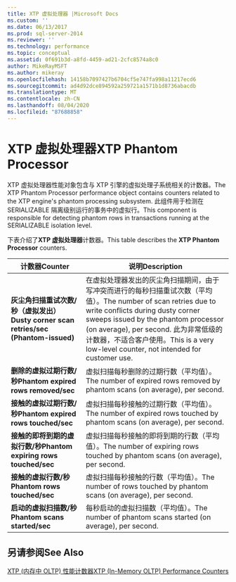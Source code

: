```yaml
---
title: XTP 虚拟处理器 |Microsoft Docs
ms.custom: ''
ms.date: 06/13/2017
ms.prod: sql-server-2014
ms.reviewer: ''
ms.technology: performance
ms.topic: conceptual
ms.assetid: 0f691b3d-a8fd-4459-ad21-2cfc8574a8c0
author: MikeRayMSFT
ms.author: mikeray
ms.openlocfilehash: 14158b7097427b6704cf5e747fa998a11217ecd6
ms.sourcegitcommit: ad4d92dce894592a259721a1571b1d8736abacdb
ms.translationtype: MT
ms.contentlocale: zh-CN
ms.lasthandoff: 08/04/2020
ms.locfileid: "87688858"
---
```

# <a name="xtp-phantom-processor"></a><span data-ttu-id="c5404-102">XTP 虚拟处理器</span><span class="sxs-lookup"><span data-stu-id="c5404-102">XTP Phantom Processor</span></span>
  <span data-ttu-id="c5404-103">XTP 虚拟处理器性能对象包含与 XTP 引擎的虚拟处理子系统相关的计数器。</span><span class="sxs-lookup"><span data-stu-id="c5404-103">The XTP Phantom Processor performance object contains counters related to the XTP engine's phantom processing subsystem.</span></span> <span data-ttu-id="c5404-104">此组件用于检测在 SERIALIZABLE 隔离级别运行的事务中的虚拟行。</span><span class="sxs-lookup"><span data-stu-id="c5404-104">This component is responsible for detecting phantom rows in transactions running at the SERIALIZABLE isolation level.</span></span>  
  
 <span data-ttu-id="c5404-105">下表介绍了**XTP 虚拟处理器**计数器。</span><span class="sxs-lookup"><span data-stu-id="c5404-105">This table describes the **XTP Phantom Processor** counters.</span></span>  
  
|<span data-ttu-id="c5404-106">计数器</span><span class="sxs-lookup"><span data-stu-id="c5404-106">Counter</span></span>|<span data-ttu-id="c5404-107">说明</span><span class="sxs-lookup"><span data-stu-id="c5404-107">Description</span></span>|  
|-------------|-----------------|  
|<span data-ttu-id="c5404-108">**灰尘角扫描重试次数/秒（虚拟发出）**</span><span class="sxs-lookup"><span data-stu-id="c5404-108">**Dusty corner scan retries/sec (Phantom-issued)**</span></span>|<span data-ttu-id="c5404-109">在虚拟处理器发出的灰尘角扫描期间，由于写冲突而进行的每秒扫描重试次数（平均值）。</span><span class="sxs-lookup"><span data-stu-id="c5404-109">The number of scan retries due to write conflicts during dusty corner sweeps issued by the phantom processor (on average), per second.</span></span> <span data-ttu-id="c5404-110">此为非常低级的计数器，不适合客户使用。</span><span class="sxs-lookup"><span data-stu-id="c5404-110">This is a very low-level counter, not intended for customer use.</span></span>|  
|<span data-ttu-id="c5404-111">**删除的虚拟过期行数/秒**</span><span class="sxs-lookup"><span data-stu-id="c5404-111">**Phantom expired rows removed/sec**</span></span>|<span data-ttu-id="c5404-112">虚拟扫描每秒删除的过期行数（平均值）。</span><span class="sxs-lookup"><span data-stu-id="c5404-112">The number of expired rows removed by phantom scans (on average), per second.</span></span>|  
|<span data-ttu-id="c5404-113">**接触的虚拟过期行数/秒**</span><span class="sxs-lookup"><span data-stu-id="c5404-113">**Phantom expired rows touched/sec**</span></span>|<span data-ttu-id="c5404-114">虚拟扫描每秒接触的过期行数（平均值）。</span><span class="sxs-lookup"><span data-stu-id="c5404-114">The number of expired rows touched by phantom scans (on average), per second.</span></span>|  
|<span data-ttu-id="c5404-115">**接触的即将到期的虚拟行数/秒**</span><span class="sxs-lookup"><span data-stu-id="c5404-115">**Phantom expiring rows touched/sec**</span></span>|<span data-ttu-id="c5404-116">虚拟扫描每秒接触的即将到期的行数（平均值）。</span><span class="sxs-lookup"><span data-stu-id="c5404-116">The number of expiring rows touched by phantom scans (on average), per second.</span></span>|  
|<span data-ttu-id="c5404-117">**接触的虚拟行数/秒**</span><span class="sxs-lookup"><span data-stu-id="c5404-117">**Phantom rows touched/sec**</span></span>|<span data-ttu-id="c5404-118">虚拟扫描每秒接触的行数（平均值）。</span><span class="sxs-lookup"><span data-stu-id="c5404-118">The number of rows touched by phantom scans (on average), per second.</span></span>|  
|<span data-ttu-id="c5404-119">**启动的虚拟扫描数/秒**</span><span class="sxs-lookup"><span data-stu-id="c5404-119">**Phantom scans started/sec**</span></span>|<span data-ttu-id="c5404-120">每秒启动的虚拟扫描数（平均值）。</span><span class="sxs-lookup"><span data-stu-id="c5404-120">The number of phantom scans started (on average), per second.</span></span>|  
  
## <a name="see-also"></a><span data-ttu-id="c5404-121">另请参阅</span><span class="sxs-lookup"><span data-stu-id="c5404-121">See Also</span></span>  
 [<span data-ttu-id="c5404-122">XTP &#40;内存中 OLTP&#41; 性能计数器</span><span class="sxs-lookup"><span data-stu-id="c5404-122">XTP &#40;In-Memory OLTP&#41; Performance Counters</span></span>](../../integration-services/performance/performance-counters.md)  
  
  
